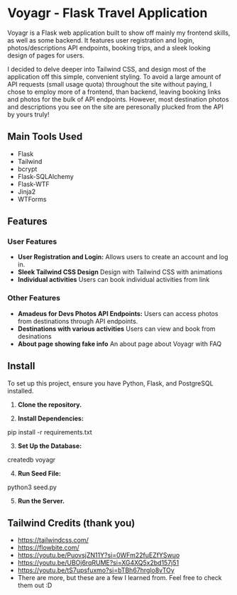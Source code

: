 # Voyagr - Flask Travel Application 

Voyagr is a Flask web application built to show off mainly my frontend skills, as well as some backend. It features user registration and login, photos/descriptions API endpoints, booking trips, and a sleek looking design of pages for users.

I decided to delve deeper into Tailwind CSS, and design most of the application off this simple, convenient styling. To avoid a large amount of API requests (small usage quota) throughout the site without paying, I chose to employ more of a frontend, than backend, leaving booking links and photos for the bulk of API endpoints. However, most destination photos and descriptions you see on the site are peresonally plucked from the API by yours truly!

## Main Tools Used

- Flask
- Tailwind
- bcrypt
- Flask-SQLAlchemy
- Flask-WTF
- Jinja2
- WTForms

## Features

### User Features

- **User Registration and Login:** Allows users to create an account and log in.
- **Sleek Tailwind CSS Design** Design with Tailwind CSS with animations 
- **Individual activities** Users can book individual activities from link

### Other Features

- **Amadeus for Devs Photos API Endpoints:** Users can access photos from destinations through API endpoints.
- **Destinations with various activities** Users can view and book from desinations
- **About page showing fake info** An about page about Voyagr with FAQ

## Install

To set up this project, ensure you have Python, Flask, and PostgreSQL installed.

1. **Clone the repository.**

2. **Install Dependencies:**

pip install -r requirements.txt

3. **Set Up the Database:**

createdb voyagr

4. **Run Seed File:**
   
python3 seed.py

5. **Run the Server.**


## Tailwind Credits (thank you)

- https://tailwindcss.com/
- https://flowbite.com/
- https://youtu.be/PuovsjZN11Y?si=0WFm22fuEZfYSwuo
- https://youtu.be/UBOj6rqRUME?si=XG4XQ5x2bd157j51
- https://youtu.be/tS7upsfuxmo?si=bTBh67hrglo8vTOy
- There are more, but these are a few I learned from. Feel free to check them out :D
